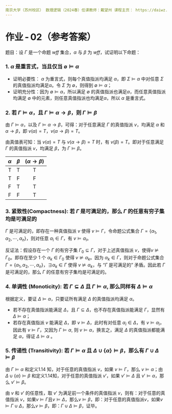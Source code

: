 ```yaml
---
南京大学（苏州校区） 数理逻辑（2024春）任课教师：戴望州 课程主页： https://daiwz.net/teaching/
---
```


# 作业 - 02（参考答案）

题目：设 $\Gamma$ 是一个命题 *wff* 集合，$\alpha$ 与 $\beta$ 为 *wff*，试证明以下命题：
### 1. $\alpha$ 是重言式，当且仅当 $\emptyset \vDash \alpha$ 
- 证明必要性： $\alpha$ 为重言式，则每个真值指派均满足 $\alpha$，即 $\Sigma \vDash \alpha$ 中对任意 $\Sigma$ 的真值指派均满足$\alpha$。令 $\Sigma$ 为 $\emptyset$，则得到 $\emptyset \vDash \alpha$；
- 证明充分性：因为 $\emptyset \vDash \alpha$，所以满足 $\emptyset$ 的真值指派也满足$\alpha$，而任意真值指派均满足 $\emptyset$ 中的元素，则任意真值指派也均满足$\alpha$，所以 $\alpha$ 是重言式。

### 2. 若 $\Gamma \vDash \alpha$，且 $\Gamma \vDash \alpha \rightarrow \beta$，则 $\Gamma \vDash \beta$
由 $\Gamma \vDash \alpha$，以及 $\Gamma \vDash \alpha \rightarrow \beta$，可得：对于任意满足 $\Gamma$ 的真值指派 $v$，均满足 $\alpha$ 和 $\alpha \rightarrow \beta$，即 $v(\alpha)=T$，$v(\alpha \rightarrow \beta)=T$。

由真值表可知：当 $v(\alpha)=T$ 与 $v(\alpha \rightarrow \beta)=T$ 时，有 $v(\beta)=T$。即对于任意满足 $\Gamma$ 的真值指派 $v$，均满足 $\beta$，为 $\Gamma \vDash \beta$。

| $\alpha$ | $\beta$ | $(\alpha \rightarrow \beta)$ |
| :------: | :-----: | :--------------------------: |
|    T     |    T    |              T               |
|    T     |    F    |              F               |
|    F     |    T    |              T               |
|    F     |    F    |              T               |

### 3. **紧致性**(Compactness): 若 $\Gamma$ 是可满足的，那么 $\Gamma$ 的任意有穷子集均是可满足的
$\Gamma$ 是可满足的，即存在一种真值指派 $v$ 使得 $v \vDash \Gamma$，令命题公式集合 $\Gamma = \{ \alpha_{1},\alpha_{2},\cdots ,\alpha_{n} \}$，则对任意 $\alpha_{i}\in \Gamma$，有 $v \vDash \alpha_{i}$。

反证法：假设存在一个 $\Gamma$ 的有穷子集 $\Gamma_{0} \subseteq \Gamma$，对于上述真值指派 $v$，使得$v \nvDash \Gamma_{0}$。即存在至少 1 个 $\alpha_{k}\in \Gamma_{0}$ 使得 $v \nvDash \alpha_{k}$。因为 $\alpha_{k} \in \Gamma$，则对于命题公式集合 $\Gamma = \{ \alpha_{1},\alpha_{2},\cdots ,\alpha_{n} \}$，$\exists \alpha_{k} \in \Gamma$ 使得 $v \nvDash \alpha_{k}$，与 “$\Gamma$ 是可满足的” 矛盾。因此若 $\Gamma$ 是可满足的，那么 $\Gamma$ 的任意有穷子集均是可满足的。

### 4. **单调性** (Monoticity): 若 $\Gamma \subseteq \Delta$ 且 $\Gamma \vDash \alpha$, 那么同样有 $\Delta \vDash \alpha$

根据定义，要证 $\Delta \vDash \alpha$，只要证所有满足 $\Delta$ 的真值指派均满足 $\alpha$。

- 若不存在真值指派能满足 $\Delta$，且 $\Gamma \subseteq \Delta$，也不存在真值指派能满足 $\Gamma$，显然有 $\Delta \vDash \alpha$；
- 若存在真值指派 $v$ 能满足 $\Delta$，即 $v\vDash \Delta$，此时有对任意 $\alpha_i \in \Delta$，有 $v\vDash \alpha_i$，因此有 $v\vDash \Gamma$，又因为 $\Gamma \vDash \alpha$, 则 $v\vDash  \alpha$，换言之，满足 $\Delta$ 的真值指派都能满足 $\alpha$，得证 $\Delta \vDash \alpha$ 。

### 5. **传递性** (Transitivity): 若 $\Gamma \models \alpha$ 且 $\Delta \cup \{\alpha\} \models \beta$，那么有 $\Gamma \cup \Delta \models \beta$

由 $\Gamma \models \alpha$ 和定义1.14 知，对于任意的真值指派 $v$，如果 $v \models \Gamma$，那么 $v \models \alpha$；由 $\Delta \cup \{\alpha\} \models \beta$ 和定义1.14知，对于任意的真值指派 $v'$，如果 $v' \models \Delta$ 且 $v' \models \alpha$，那么 $v' \models \beta$。

由 $v$ 和 $v'$ 的任意性，取 $v'$ 为满足前一个条件的真值指派 $v$，则有：对于任意的真值指派 $v$，如果$v \models \Gamma$且$v \models \Delta$，那么$v \models \beta$，即：对于任意的真值指派$v$，如果$v \models \Gamma \cup \Delta$，那么$v \models \beta$，即：$\Gamma \cup \Delta \models \beta$，证毕。